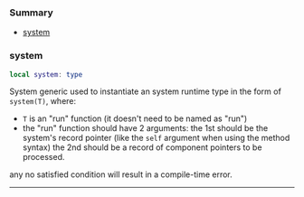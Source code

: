 ### Summary
* [system](#system)

### system

```lua
local system: type
```

System generic used to instantiate an system runtime type in the form of `system(T)`, where:
* `T` is an "run" function (it doesn't need to be named as "run")
* the "run" function should have 2 arguments:
the 1st should be the system's record pointer (like the `self` argument when using the method syntax)
the 2nd should be a record of component pointers to be processed.

any no satisfied condition will result in a compile-time error.

---
